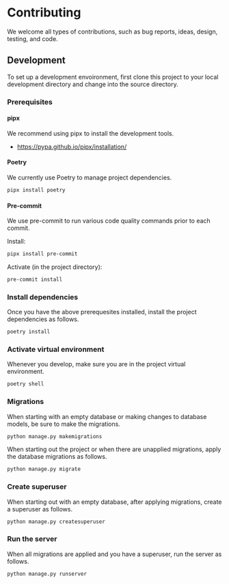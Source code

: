 # Contributing

We welcome all types of contributions, such as bug reports, ideas, design, testing, and code.

## Development

To set up a development envoironment, first clone this project to your local development directory and change into the source directory.

### Prerequisites

#### pipx

We recommend using pipx to install the development tools.

- https://pypa.github.io/pipx/installation/

#### Poetry

We currently use Poetry to manage project dependencies.

```sh
pipx install poetry
```

#### Pre-commit

We use pre-commit to run various code quality commands prior to each commit.

Install:

```sh
pipx install pre-commit
```

Activate (in the project directory):

```sh
pre-commit install
```

### Install dependencies

Once you have the above prerequesites installed, install the project dependencies as follows.

```sh
poetry install
```

### Activate virtual environment

Whenever you develop, make sure you are in the project virtual environment.

```sh
poetry shell
```

### Migrations

When starting with an empty database or making changes to database models, be sure to make the migrations.

```sh
python manage.py makemigrations
```

When starting out the project or when there are unapplied migrations, apply the database migrations as follows.

```sh
python manage.py migrate
```

### Create superuser

When starting out with an empty database, after applying migrations, create a superuser as follows.

```sh
python manage.py createsuperuser
```

### Run the server

When all migrations are applied and you have a superuser, run the server as follows.

```sh
python manage.py runserver
```
